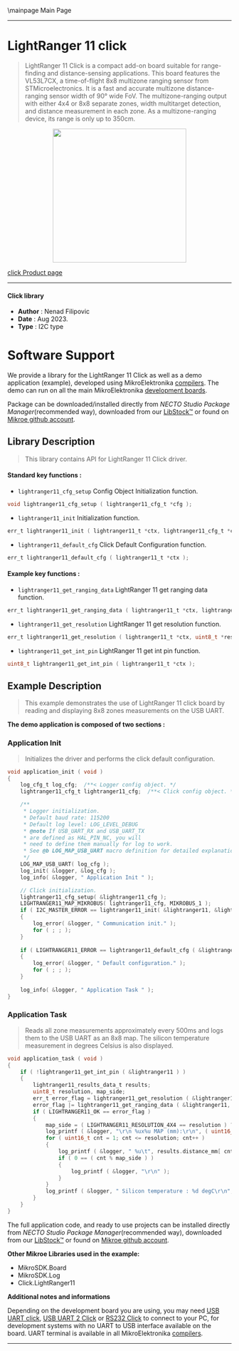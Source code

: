 \mainpage Main Page

---
# LightRanger 11 click

> LightRanger 11 Click is a compact add-on board suitable for range-finding and distance-sensing applications. This board features the VL53L7CX, a time-of-flight 8x8 multizone ranging sensor from STMicroelectronics. It is a fast and accurate multizone distance-ranging sensor width of 90° wide FoV. The multizone-ranging output with either 4x4 or 8x8 separate zones, width multitarget detection, and distance measurement in each zone. As a multizone-ranging device, its range is only up to 350cm.

<p align="center">
  <img src="https://download.mikroe.com/images/click_for_ide/lightranger11_click.png" height=300px>
</p>

[click Product page](https://www.mikroe.com/lightranger-11-click)

---


#### Click library

- **Author**        : Nenad Filipovic
- **Date**          : Aug 2023.
- **Type**          : I2C type


# Software Support

We provide a library for the LightRanger 11 Click
as well as a demo application (example), developed using MikroElektronika
[compilers](https://www.mikroe.com/necto-studio).
The demo can run on all the main MikroElektronika [development boards](https://www.mikroe.com/development-boards).

Package can be downloaded/installed directly from *NECTO Studio Package Manager*(recommended way), downloaded from our [LibStock&trade;](https://libstock.mikroe.com) or found on [Mikroe github account](https://github.com/MikroElektronika/mikrosdk_click_v2/tree/master/clicks).

## Library Description

> This library contains API for LightRanger 11 Click driver.

#### Standard key functions :

- `lightranger11_cfg_setup` Config Object Initialization function.
```c
void lightranger11_cfg_setup ( lightranger11_cfg_t *cfg );
```

- `lightranger11_init` Initialization function.
```c
err_t lightranger11_init ( lightranger11_t *ctx, lightranger11_cfg_t *cfg );
```

- `lightranger11_default_cfg` Click Default Configuration function.
```c
err_t lightranger11_default_cfg ( lightranger11_t *ctx );
```

#### Example key functions :

- `lightranger11_get_ranging_data` LightRanger 11 get ranging data function.
```c
err_t lightranger11_get_ranging_data ( lightranger11_t *ctx, lightranger11_results_data_t *results );
```

- `lightranger11_get_resolution` LightRanger 11 get resolution function.
```c
err_t lightranger11_get_resolution ( lightranger11_t *ctx, uint8_t *resolution );
```

- `lightranger11_get_int_pin` LightRanger 11 get int pin function.
```c
uint8_t lightranger11_get_int_pin ( lightranger11_t *ctx );
```

## Example Description

> This example demonstrates the use of LightRanger 11 click board by reading and displaying
> 8x8 zones measurements on the USB UART.

**The demo application is composed of two sections :**

### Application Init

> Initializes the driver and performs the click default configuration.

```c
void application_init ( void ) 
{
    log_cfg_t log_cfg;  /**< Logger config object. */
    lightranger11_cfg_t lightranger11_cfg;  /**< Click config object. */

    /** 
     * Logger initialization.
     * Default baud rate: 115200
     * Default log level: LOG_LEVEL_DEBUG
     * @note If USB_UART_RX and USB_UART_TX 
     * are defined as HAL_PIN_NC, you will 
     * need to define them manually for log to work. 
     * See @b LOG_MAP_USB_UART macro definition for detailed explanation.
     */
    LOG_MAP_USB_UART( log_cfg );
    log_init( &logger, &log_cfg );
    log_info( &logger, " Application Init " );

    // Click initialization.
    lightranger11_cfg_setup( &lightranger11_cfg );
    LIGHTRANGER11_MAP_MIKROBUS( lightranger11_cfg, MIKROBUS_1 );
    if ( I2C_MASTER_ERROR == lightranger11_init( &lightranger11, &lightranger11_cfg ) ) 
    {
        log_error( &logger, " Communication init." );
        for ( ; ; );
    }
    
    if ( LIGHTRANGER11_ERROR == lightranger11_default_cfg ( &lightranger11 ) )
    {
        log_error( &logger, " Default configuration." );
        for ( ; ; );
    }
    
    log_info( &logger, " Application Task " );
}
```

### Application Task

> Reads all zone measurements approximately every 500ms and logs them to the USB UART as an 8x8 map. 
> The silicon temperature measurement in degrees Celsius is also displayed.

```c
void application_task ( void ) 
{
    if ( !lightranger11_get_int_pin ( &lightranger11 ) )
    {
        lightranger11_results_data_t results;
        uint8_t resolution, map_side;
        err_t error_flag = lightranger11_get_resolution ( &lightranger11, &resolution );
        error_flag |= lightranger11_get_ranging_data ( &lightranger11, &results );
        if ( LIGHTRANGER11_OK == error_flag )
        {
            map_side = ( LIGHTRANGER11_RESOLUTION_4X4 == resolution ) ? 4 : 8;
            log_printf ( &logger, "\r\n %ux%u MAP (mm):\r\n", ( uint16_t ) map_side, ( uint16_t ) map_side );
            for ( uint16_t cnt = 1; cnt <= resolution; cnt++ )
            {
                log_printf ( &logger, " %u\t", results.distance_mm[ cnt - 1 ] );
                if ( 0 == ( cnt % map_side ) )
                {
                    log_printf ( &logger, "\r\n" );
                }
            }
            log_printf ( &logger, " Silicon temperature : %d degC\r\n", ( int16_t ) results.silicon_temp_degc );
        }
    }
}
```

The full application code, and ready to use projects can be installed directly from *NECTO Studio Package Manager*(recommended way), downloaded from our [LibStock&trade;](https://libstock.mikroe.com) or found on [Mikroe github account](https://github.com/MikroElektronika/mikrosdk_click_v2/tree/master/clicks).

**Other Mikroe Libraries used in the example:**

- MikroSDK.Board
- MikroSDK.Log
- Click.LightRanger11

**Additional notes and informations**

Depending on the development board you are using, you may need
[USB UART click](https://www.mikroe.com/usb-uart-click),
[USB UART 2 Click](https://www.mikroe.com/usb-uart-2-click) or
[RS232 Click](https://www.mikroe.com/rs232-click) to connect to your PC, for
development systems with no UART to USB interface available on the board. UART
terminal is available in all MikroElektronika
[compilers](https://shop.mikroe.com/compilers).

---
